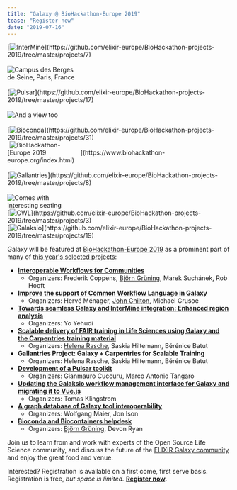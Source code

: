 ```yaml
---
title: "Galaxy @ BioHackathon-Europe 2019"
tease: "Register now"
date: "2019-07-16"
---
```


<div class="float-right">
[<img style="max-width: 160px" src="/images/logos/intermine-logo-wide-trans.png" alt="InterMine" />](https://github.com/elixir-europe/BioHackathon-projects-2019/tree/master/projects/7)<br /><br />
<img style="max-width: 160px" src="/events/2019-11-biohackathon-europe/venue-les-berges.jpg" alt="Campus des Berges de Seine, Paris, France" /><br /><br />
[<img style="max-width: 160px" src="/images/galaxy-logos/pulsar_transparent.png" alt="Pulsar" />](https://github.com/elixir-europe/BioHackathon-projects-2019/tree/master/projects/17)<br /><br />
<img style="max-width: 160px" src="/events/2019-11-biohackathon-europe/venue.jpg" alt="And a view too" /><br /><br />
[<img style="max-width: 160px" src="/images/logos/bioconda.png" alt="Bioconda" />](https://github.com/elixir-europe/BioHackathon-projects-2019/tree/master/projects/31)<br />
</div>
<div class="float-right">
[<img style="max-width: 160px" src="/images/logos/bhlogo.png" alt="BioHackathon-Europe 2019" />](https://www.biohackathon-europe.org/index.html)<br /><br />
[<img style="max-width: 160px" src="/images/logos/gallantries-logo-with-word-inverted-large.svg" alt="Gallantries" />](https://github.com/elixir-europe/BioHackathon-projects-2019/tree/master/projects/8)<br /><br />
<img style="max-width: 160px" src="/events/2019-11-biohackathon-europe/bouncy.jpg" alt="Comes with interesting seating" /><br />
[<img style="max-width: 160px" src="/images/logos/cwl-logo-small-trans.png" alt="CWL" />](https://github.com/elixir-europe/BioHackathon-projects-2019/tree/master/projects/3)<br />
[<img style="max-width: 160px" src="/images/logos/galaksio_logo.png" alt="Galaksio" />](https://github.com/elixir-europe/BioHackathon-projects-2019/tree/master/projects/19)
</div>

Galaxy will be featured at [BioHackathon-Europe 2019](https://www.biohackathon-europe.org/index.html) as a prominent part of many of [this year's selected projects](https://www.biohackathon-europe.org/projects):

* **[Interoperable Workflows for Communities](https://github.com/elixir-europe/BioHackathon-projects-2019/tree/master/projects/1)**
  * Organizers: Frederik Coppens, [Björn Grüning](/people/bjoern-gruening/), Marek Suchánek, Rob Hooft
* **[Improve the support of Common Workflow Language in Galaxy](https://github.com/elixir-europe/BioHackathon-projects-2019/tree/master/projects/3)**
  * Organizers: Hervé Ménager, [John Chilton](/people/john-chilton/), Michael Crusoe
* **[Towards seamless Galaxy and InterMine integration: Enhanced region analysis](https://github.com/elixir-europe/BioHackathon-projects-2019/tree/master/projects/7)**
  * Organizers: Yo Yehudi
* **[Scalable delivery of FAIR training in Life Sciences using Galaxy and the Carpentries training material](https://github.com/elixir-europe/BioHackathon-projects-2019/tree/master/projects/8)**
  * Organizers: [Helena Rasche](/people/helena-rasche/), Saskia Hiltemann, Bérénice Batut
* **Gallantries Project: Galaxy + Carpentries for Scalable Training**
  * Organizers: Helena Rasche, Saskia Hiltemann, Bérénice Batut
* **[Development of a Pulsar toolkit](https://github.com/elixir-europe/BioHackathon-projects-2019/tree/master/projects/17)**
  * Organizers: Gianmauro Cuccuru, Marco Antonio Tangaro
* **[Updating the Galaksio workflow management interface for Galaxy and migrating it to Vue.js](https://github.com/elixir-europe/BioHackathon-projects-2019/tree/master/projects/19)**
  * Organizers: Tomas Klingstrom
* **[A graph database of Galaxy tool interoperability](https://github.com/elixir-europe/BioHackathon-projects-2019/tree/master/projects/30)**
  * Organizers: Wolfgang Maier, Jon Ison
* **[Bioconda and Biocontainers helpdesk](https://github.com/elixir-europe/BioHackathon-projects-2019/tree/master/projects/31)**
  * Organizers: [Björn Grüning](/people/bjoern-gruening/), Devon Ryan

Join us to learn from and work with experts of the Open Source Life Science community, and discuss the future of the [ELIXIR Galaxy community](https://elixir-europe.org/communities/galaxy) and enjoy the great food and venue.

Interested? Registration is available on a first come, first serve basis. Registration is free, *but space is limited.*  **[Register now](https://www.biohackathon-europe.org/registration.html).**

